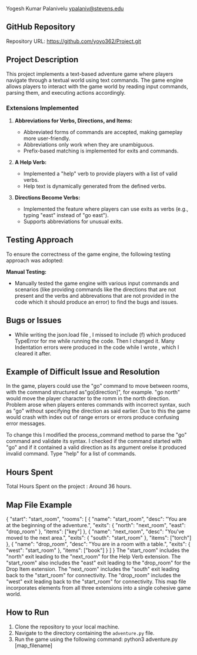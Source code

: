 Yogesh Kumar Palanivelu                ypalaniv@stevens.edu

## GitHub Repository
Repository URL: https://github.com/yoyo362/Project.git

## Project Description
This project implements a text-based adventure game where players navigate through a textual world using text commands. The game engine allows players to interact with the game world by reading input commands, parsing them, and executing actions accordingly.


### Extensions Implemented
1. **Abbreviations for Verbs, Directions, and Items:**
   - Abbreviated forms of commands are accepted, making gameplay more user-friendly.
   - Abbreviations only work when they are unambiguous.
   - Prefix-based matching is implemented for exits and commands.

2. **A Help Verb:**
   - Implemented a "help" verb to provide players with a list of valid verbs.
   - Help text is dynamically generated from the defined verbs.

3. **Directions Become Verbs:**
   - Implemented the feature where players can use exits as verbs (e.g., typing "east" instead of "go east").
   - Supports abbreviations for unusual exits.



## Testing Approach
To ensure the correctness of the game engine, the following testing approach was adopted:

 **Manual Testing:**
   - Manually tested the game engine with various input commands and scenarios (like providing commands like the directions that are not present and the verbs 
    and abbrevations that are not provided in the code which it should produce an error) to find the bugs and issues. 



## Bugs or Issues
-  While writing the json.load file , I missed to include (f) which produced TypeError for me while running the code. Then I changed it.
   Many Indentation errors were produced in the code while I wrote , which I cleared it after.



## Example of Difficult Issue and Resolution
   In the game, players could use the "go" command to move between rooms, with the command structured as"go[direction]", for example. "go north" would move the player character to the romm in the north direction. Problem arose when players enteres commands with incorrect syntax, such as "go" without specifying the direction as said earlier. Due to this the game would crash with index out of range errors or errors produce confusing error messages.

   To change this I modified the process_command method to parse the "go" command and validate its syntax. I checked if the command started with "go" and if it contained a valid direction as its argument orelse it produced invalid command. Type "help" for a list of commands.



## Hours Spent

Total Hours Spent on the project : Around 36 hours.


## Map File Example
 {
  "start": "start_room",
  "rooms": [
    {
      "name": "start_room",
      "desc": "You are at the beginning of the adventure.",
      "exits": {
        "north": "next_room",
        "east": "drop_room"
      },
      "items": ["key"]
    },
    {
      "name": "next_room",
      "desc": "You've moved to the next area.",
      "exits": {
        "south": "start_room"
      },
      "items": ["torch"]
    },
    {
      "name": "drop_room",
      "desc": "You are in a room with a table.",
      "exits": {
        "west": "start_room"
      },
      "items": ["book"]
    }
  ]
}
The "start_room" includes the "north" exit leading to the "next_room" for the Help Verb extension.
The "start_room" also includes the "east" exit leading to the "drop_room" for the Drop Item extension.
The "next_room" includes the "south" exit leading back to the "start_room" for connectivity.
The "drop_room" includes the "west" exit leading back to the "start_room" for connectivity.
This map file incorporates elements from all three extensions into a single cohesive game world.



## How to Run
1. Clone the repository to your local machine.
2. Navigate to the directory containing the `adventure.py` file.
3. Run the game using the following command:
    python3 adventure.py [map_filename]

